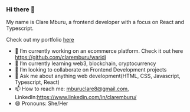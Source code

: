 ### Hi there 👋

My name is Clare Mburu, a frontend developer with a focus on React and Typescript.

Check out my portfolio [here](https://claremburu.netlify.app/)

- 🔭 I’m currently working on an ecommerce platform. Check it out here https://github.com/claremburu/waridi
- 🌱 I’m currently learning web3, blockchain, cryptocurrency
- 👯 I’m looking to collaborate on Frontend Development projects
- 💬 Ask me about anything web development(HTML, CSS, Javascript, Typescript, React)
- 📫 How to reach me: mburuclare8@gmail.com, LinkedIn:https://www.linkedin.com/in/claremburu/
- 😄 Pronouns: She/Her
